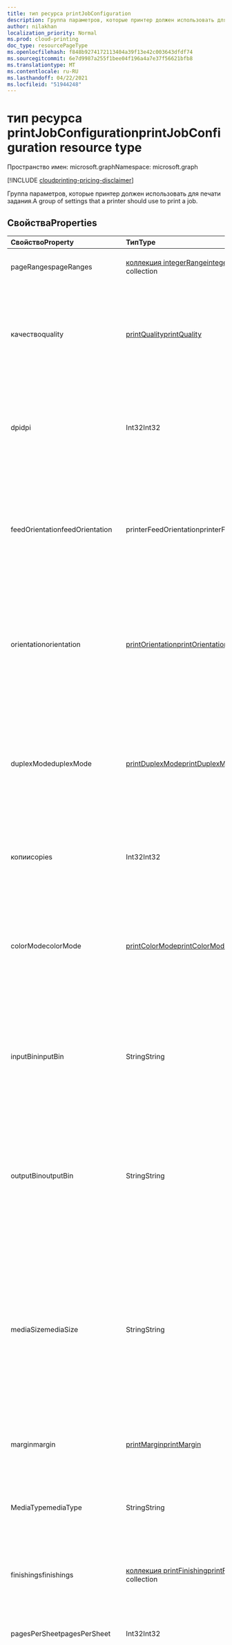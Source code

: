 ```yaml
---
title: тип ресурса printJobConfiguration
description: Группа параметров, которые принтер должен использовать для печати задания.
author: nilakhan
localization_priority: Normal
ms.prod: cloud-printing
doc_type: resourcePageType
ms.openlocfilehash: f848b9274172113404a39f13e42c003643dfdf74
ms.sourcegitcommit: 6e7d9987a255f1bee04f196a4a7e37f56621bfb8
ms.translationtype: MT
ms.contentlocale: ru-RU
ms.lasthandoff: 04/22/2021
ms.locfileid: "51944248"
---
```

# <a name="printjobconfiguration-resource-type"></a><span data-ttu-id="b8ca3-103">тип ресурса printJobConfiguration</span><span class="sxs-lookup"><span data-stu-id="b8ca3-103">printJobConfiguration resource type</span></span>

<span data-ttu-id="b8ca3-104">Пространство имен: microsoft.graph</span><span class="sxs-lookup"><span data-stu-id="b8ca3-104">Namespace: microsoft.graph</span></span>

[!INCLUDE [cloudprinting-pricing-disclaimer](../../includes/cloudprinting-pricing-disclaimer.md)]

<span data-ttu-id="b8ca3-105">Группа параметров, которые принтер должен использовать для печати задания.</span><span class="sxs-lookup"><span data-stu-id="b8ca3-105">A group of settings that a printer should use to print a job.</span></span>

## <a name="properties"></a><span data-ttu-id="b8ca3-106">Свойства</span><span class="sxs-lookup"><span data-stu-id="b8ca3-106">Properties</span></span>
|<span data-ttu-id="b8ca3-107">Свойство</span><span class="sxs-lookup"><span data-stu-id="b8ca3-107">Property</span></span>|<span data-ttu-id="b8ca3-108">Тип</span><span class="sxs-lookup"><span data-stu-id="b8ca3-108">Type</span></span>|<span data-ttu-id="b8ca3-109">Описание</span><span class="sxs-lookup"><span data-stu-id="b8ca3-109">Description</span></span>|
|:---|:---|:---|
|<span data-ttu-id="b8ca3-110">pageRanges</span><span class="sxs-lookup"><span data-stu-id="b8ca3-110">pageRanges</span></span>|<span data-ttu-id="b8ca3-111">[коллекция integerRange](integerrange.md)</span><span class="sxs-lookup"><span data-stu-id="b8ca3-111">[integerRange](integerrange.md) collection</span></span>|<span data-ttu-id="b8ca3-112">Страница колеблется для печати.</span><span class="sxs-lookup"><span data-stu-id="b8ca3-112">The page ranges to print.</span></span> <span data-ttu-id="b8ca3-113">Только для чтения.</span><span class="sxs-lookup"><span data-stu-id="b8ca3-113">Read-only.</span></span>|
|<span data-ttu-id="b8ca3-114">качество</span><span class="sxs-lookup"><span data-stu-id="b8ca3-114">quality</span></span>|[<span data-ttu-id="b8ca3-115">printQuality</span><span class="sxs-lookup"><span data-stu-id="b8ca3-115">printQuality</span></span>](enums.md#printquality-values)|<span data-ttu-id="b8ca3-116">Качество печати, используемой при печати задания.</span><span class="sxs-lookup"><span data-stu-id="b8ca3-116">The print quality to use when printing the job.</span></span> <span data-ttu-id="b8ca3-117">Допустимые значения описаны в таблице ниже.</span><span class="sxs-lookup"><span data-stu-id="b8ca3-117">Valid values are described in the table below.</span></span> <span data-ttu-id="b8ca3-118">Только для чтения.</span><span class="sxs-lookup"><span data-stu-id="b8ca3-118">Read-only.</span></span>|
|<span data-ttu-id="b8ca3-119">dpi</span><span class="sxs-lookup"><span data-stu-id="b8ca3-119">dpi</span></span>|<span data-ttu-id="b8ca3-120">Int32</span><span class="sxs-lookup"><span data-stu-id="b8ca3-120">Int32</span></span>|<span data-ttu-id="b8ca3-121">Разрешение, используемого при печати задания, выраженного точками на дюйм (DPI).</span><span class="sxs-lookup"><span data-stu-id="b8ca3-121">The resolution to use when printing the job, expressed in dots per inch (DPI).</span></span> <span data-ttu-id="b8ca3-122">Только для чтения.</span><span class="sxs-lookup"><span data-stu-id="b8ca3-122">Read-only.</span></span>|
|<span data-ttu-id="b8ca3-123">feedOrientation</span><span class="sxs-lookup"><span data-stu-id="b8ca3-123">feedOrientation</span></span>|<span data-ttu-id="b8ca3-124">printerFeedOrientation</span><span class="sxs-lookup"><span data-stu-id="b8ca3-124">printerFeedOrientation</span></span>|<span data-ttu-id="b8ca3-125">Ориентация, используемая при подаче носителю в принтер.</span><span class="sxs-lookup"><span data-stu-id="b8ca3-125">The orientation to use when feeding media into the printer.</span></span> <span data-ttu-id="b8ca3-126">Допустимые значения описаны в следующей таблице.</span><span class="sxs-lookup"><span data-stu-id="b8ca3-126">Valid values are described in the following table.</span></span> <span data-ttu-id="b8ca3-127">Только для чтения.</span><span class="sxs-lookup"><span data-stu-id="b8ca3-127">Read-only.</span></span>|
|<span data-ttu-id="b8ca3-128">orientation</span><span class="sxs-lookup"><span data-stu-id="b8ca3-128">orientation</span></span>|[<span data-ttu-id="b8ca3-129">printOrientation</span><span class="sxs-lookup"><span data-stu-id="b8ca3-129">printOrientation</span></span>](enums.md#printorientation-values)|<span data-ttu-id="b8ca3-130">Параметр ориентации, который принтер должен использовать при печати задания.</span><span class="sxs-lookup"><span data-stu-id="b8ca3-130">The orientation setting the printer should use when printing the job.</span></span> <span data-ttu-id="b8ca3-131">Допустимые значения описаны в следующей таблице.</span><span class="sxs-lookup"><span data-stu-id="b8ca3-131">Valid values are described in the following table.</span></span>|
|<span data-ttu-id="b8ca3-132">duplexMode</span><span class="sxs-lookup"><span data-stu-id="b8ca3-132">duplexMode</span></span>|[<span data-ttu-id="b8ca3-133">printDuplexMode</span><span class="sxs-lookup"><span data-stu-id="b8ca3-133">printDuplexMode</span></span>](enums.md#printduplexmode-values)|<span data-ttu-id="b8ca3-134">Режим дуплекса, который принтер должен использовать при печати задания.</span><span class="sxs-lookup"><span data-stu-id="b8ca3-134">The duplex mode the printer should use when printing the job.</span></span> <span data-ttu-id="b8ca3-135">Допустимые значения описаны в таблице ниже.</span><span class="sxs-lookup"><span data-stu-id="b8ca3-135">Valid values are described in the table below.</span></span> <span data-ttu-id="b8ca3-136">Только для чтения.</span><span class="sxs-lookup"><span data-stu-id="b8ca3-136">Read-only.</span></span>|
|<span data-ttu-id="b8ca3-137">копии</span><span class="sxs-lookup"><span data-stu-id="b8ca3-137">copies</span></span>|<span data-ttu-id="b8ca3-138">Int32</span><span class="sxs-lookup"><span data-stu-id="b8ca3-138">Int32</span></span>|<span data-ttu-id="b8ca3-139">Количество копий, которые должны быть напечатаны.</span><span class="sxs-lookup"><span data-stu-id="b8ca3-139">The number of copies that should be printed.</span></span> <span data-ttu-id="b8ca3-140">Только для чтения.</span><span class="sxs-lookup"><span data-stu-id="b8ca3-140">Read-only.</span></span>|
|<span data-ttu-id="b8ca3-141">colorMode</span><span class="sxs-lookup"><span data-stu-id="b8ca3-141">colorMode</span></span>|[<span data-ttu-id="b8ca3-142">printColorMode</span><span class="sxs-lookup"><span data-stu-id="b8ca3-142">printColorMode</span></span>](enums.md#printcolormode-values)|<span data-ttu-id="b8ca3-143">Цветовой режим, который принтер должен использовать для печати задания.</span><span class="sxs-lookup"><span data-stu-id="b8ca3-143">The color mode the printer should use to print the job.</span></span> <span data-ttu-id="b8ca3-144">Допустимые значения описаны в таблице ниже.</span><span class="sxs-lookup"><span data-stu-id="b8ca3-144">Valid values are described in the table below.</span></span> <span data-ttu-id="b8ca3-145">Только для чтения.</span><span class="sxs-lookup"><span data-stu-id="b8ca3-145">Read-only.</span></span>|
|<span data-ttu-id="b8ca3-146">inputBin</span><span class="sxs-lookup"><span data-stu-id="b8ca3-146">inputBin</span></span>|<span data-ttu-id="b8ca3-147">String</span><span class="sxs-lookup"><span data-stu-id="b8ca3-147">String</span></span>|<span data-ttu-id="b8ca3-148">Ячейка ввода (лоток), используемая при печати.</span><span class="sxs-lookup"><span data-stu-id="b8ca3-148">The input bin (tray) to use when printing.</span></span> <span data-ttu-id="b8ca3-149">Сведения о возможностях [принтера см.](printercapabilities.md) в списке поддерживаемых корзин ввода.</span><span class="sxs-lookup"><span data-stu-id="b8ca3-149">See the printer's [capabilities](printercapabilities.md) for a list of supported input bins.</span></span>|
|<span data-ttu-id="b8ca3-150">outputBin</span><span class="sxs-lookup"><span data-stu-id="b8ca3-150">outputBin</span></span>|<span data-ttu-id="b8ca3-151">String</span><span class="sxs-lookup"><span data-stu-id="b8ca3-151">String</span></span>|<span data-ttu-id="b8ca3-152">Ячейка вывода, в который можно разместить завершенные отпечатки.</span><span class="sxs-lookup"><span data-stu-id="b8ca3-152">The output bin to place completed prints into.</span></span> <span data-ttu-id="b8ca3-153">См. возможности [принтера для](printercapabilities.md) списка поддерживаемых бункеров выходных данных.</span><span class="sxs-lookup"><span data-stu-id="b8ca3-153">See the printer's [capabilities](printercapabilities.md) for a list of supported output bins.</span></span>|
|<span data-ttu-id="b8ca3-154">mediaSize</span><span class="sxs-lookup"><span data-stu-id="b8ca3-154">mediaSize</span></span>|<span data-ttu-id="b8ca3-155">String</span><span class="sxs-lookup"><span data-stu-id="b8ca3-155">String</span></span>|<span data-ttu-id="b8ca3-156">Размер мультимедиа, который необходимо использовать при печати.</span><span class="sxs-lookup"><span data-stu-id="b8ca3-156">The media size to use when printing.</span></span> <span data-ttu-id="b8ca3-157">Поддерживает стандартные имена размеров для средств массовой информации ISO и ANSI.</span><span class="sxs-lookup"><span data-stu-id="b8ca3-157">Supports standard size names for ISO and ANSI media sizes.</span></span> <span data-ttu-id="b8ca3-158">Допустимые значения, указанные в [разделе printerCapabilities.](printercapabilities.md#mediasizes-values)</span><span class="sxs-lookup"><span data-stu-id="b8ca3-158">Valid values listed in the [printerCapabilities](printercapabilities.md#mediasizes-values) topic.</span></span>|
|<span data-ttu-id="b8ca3-159">margin</span><span class="sxs-lookup"><span data-stu-id="b8ca3-159">margin</span></span>|[<span data-ttu-id="b8ca3-160">printMargin</span><span class="sxs-lookup"><span data-stu-id="b8ca3-160">printMargin</span></span>](printmargin.md)|<span data-ttu-id="b8ca3-161">Параметры поля, которые необходимо использовать при печати.</span><span class="sxs-lookup"><span data-stu-id="b8ca3-161">The margin settings to use when printing.</span></span>|
|<span data-ttu-id="b8ca3-162">MediaType</span><span class="sxs-lookup"><span data-stu-id="b8ca3-162">mediaType</span></span>|<span data-ttu-id="b8ca3-163">String</span><span class="sxs-lookup"><span data-stu-id="b8ca3-163">String</span></span>|<span data-ttu-id="b8ca3-164">Тип мультимедиа по умолчанию (например, бумага) для печати документа.</span><span class="sxs-lookup"><span data-stu-id="b8ca3-164">The default media (such as paper) type to print the document on.</span></span>|
|<span data-ttu-id="b8ca3-165">finishings</span><span class="sxs-lookup"><span data-stu-id="b8ca3-165">finishings</span></span>|<span data-ttu-id="b8ca3-166">[коллекция printFinishing](enums.md#printfinishing-values)</span><span class="sxs-lookup"><span data-stu-id="b8ca3-166">[printFinishing](enums.md#printfinishing-values) collection</span></span>|<span data-ttu-id="b8ca3-167">Отделочные процессы, которые необходимо использовать при печати.</span><span class="sxs-lookup"><span data-stu-id="b8ca3-167">Finishing processes to use when printing.</span></span>|
|<span data-ttu-id="b8ca3-168">pagesPerSheet</span><span class="sxs-lookup"><span data-stu-id="b8ca3-168">pagesPerSheet</span></span>|<span data-ttu-id="b8ca3-169">Int32</span><span class="sxs-lookup"><span data-stu-id="b8ca3-169">Int32</span></span>|<span data-ttu-id="b8ca3-170">Количество страниц документов для печати на каждом листе.</span><span class="sxs-lookup"><span data-stu-id="b8ca3-170">The number of document pages to print on each sheet.</span></span>
|<span data-ttu-id="b8ca3-171">multipageLayout</span><span class="sxs-lookup"><span data-stu-id="b8ca3-171">multipageLayout</span></span>|[<span data-ttu-id="b8ca3-172">printMultipageLayout</span><span class="sxs-lookup"><span data-stu-id="b8ca3-172">printMultipageLayout</span></span>](enums.md#printmultipagelayout-values)|<span data-ttu-id="b8ca3-173">Направление для раскладывки страниц при печати нескольких страниц на один лист.</span><span class="sxs-lookup"><span data-stu-id="b8ca3-173">The direction to lay out pages when multiple pages are being printed per sheet.</span></span> <span data-ttu-id="b8ca3-174">Допустимые значения описаны в следующей таблице.</span><span class="sxs-lookup"><span data-stu-id="b8ca3-174">Valid values are described in the following table.</span></span>|
|<span data-ttu-id="b8ca3-175">collate</span><span class="sxs-lookup"><span data-stu-id="b8ca3-175">collate</span></span>|<span data-ttu-id="b8ca3-176">Boolean</span><span class="sxs-lookup"><span data-stu-id="b8ca3-176">Boolean</span></span>|<span data-ttu-id="b8ca3-177">Должен ли принтер совмессировать страницы, печатая несколько копий много страниц документа.</span><span class="sxs-lookup"><span data-stu-id="b8ca3-177">Whether the printer should collate pages wehen printing multiple copies of a multi-page document.</span></span>|
|<span data-ttu-id="b8ca3-178">scaling</span><span class="sxs-lookup"><span data-stu-id="b8ca3-178">scaling</span></span>|[<span data-ttu-id="b8ca3-179">printScaling</span><span class="sxs-lookup"><span data-stu-id="b8ca3-179">printScaling</span></span>](enums.md#printscaling-values)|<span data-ttu-id="b8ca3-180">Указывает, как принтер должен масштабировать данные документа, чтобы соответствовать запрашиваемой мультимедиа.</span><span class="sxs-lookup"><span data-stu-id="b8ca3-180">Specifies how the printer should scale the document data to fit the requested media.</span></span> <span data-ttu-id="b8ca3-181">Допустимые значения описаны в следующей таблице.</span><span class="sxs-lookup"><span data-stu-id="b8ca3-181">Valid values are described in the following table.</span></span>|

## <a name="relationships"></a><span data-ttu-id="b8ca3-182">Связи</span><span class="sxs-lookup"><span data-stu-id="b8ca3-182">Relationships</span></span>
<span data-ttu-id="b8ca3-183">Отсутствуют.</span><span class="sxs-lookup"><span data-stu-id="b8ca3-183">None.</span></span>

## <a name="json-representation"></a><span data-ttu-id="b8ca3-184">Представление в формате JSON</span><span class="sxs-lookup"><span data-stu-id="b8ca3-184">JSON representation</span></span>
<span data-ttu-id="b8ca3-185">Ниже указано представление ресурса в формате JSON.</span><span class="sxs-lookup"><span data-stu-id="b8ca3-185">The following is a JSON representation of the resource.</span></span>
<!-- {
  "blockType": "resource",
  "@odata.type": "microsoft.graph.printJobConfiguration"
}
-->
``` json
{
  "@odata.type": "#microsoft.graph.printJobConfiguration",
  "pageRanges": [
    {
      "@odata.type": "microsoft.graph.integerRange"
    }
  ],
  "quality": "String",
  "dpi": "Integer",
  "feedOrientation": "String",
  "orientation": "String",
  "duplexMode": "String",
  "copies": "Integer",
  "colorMode": "String",
  "inputBin": "String",
  "outputBin": "String",
  "mediaSize": "String",
  "margin": {
    "@odata.type": "microsoft.graph.printMargin"
  },
  "mediaType": "String",
  "finishings": [
    "String"
  ],
  "pagesPerSheet": "Integer",
  "multipageLayout": "String",
  "collate": "Boolean",
  "scaling": "String",
  "fitPdfToPage": "Boolean"
}
```

